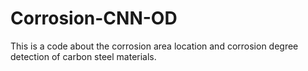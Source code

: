# Corrosion-CNN-OD
This is a code about the corrosion area location and corrosion degree detection of carbon steel materials.
